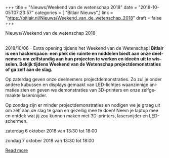 +++
title = "Nieuws/Weekend van de wetenschap 2018"
date = "2018-10-05T07:23:57"
categories = [ "Bitlair Nieuws",]
link = "https://bitlair.nl/Nieuws/Weekend_van_de_wetenschap_2018"
draft = false
+++

<div class="mw-content-ltr mw-parser-output" dir="ltr" lang="en"><p><a class="mw-selflink selflink">Nieuws/Weekend van de wetenschap 2018</a>
</p></div><div class="mw-content-ltr mw-parser-output" dir="ltr" lang="en"><p><br />
2018/10/06 - Extra opening tijdens het Weekend van de Wetenschap!
<b>Bitlair is een hackerspace: een plek die ruimte en middelen biedt aan onze deelnemers om zelfstandig aan hun projecten te werken en ideeën uit te wisselen. Bekijk tijdens Weekend van de Wetenschap projectdemonstraties of ga zelf aan de slag.</b>
</p><p>Op zaterdag geven onze deelnemers projectdemonstraties. Zo zul je onder andere kubussen en displays gemaakt van LED-lichtjes waanzinnige animaties zien en geven we demonstraties van 3D-printers en onze zelfgemaakte lasersnijder.
</p><p>Op zondag zijn er minder projectdemonstraties en nodigen we je graag uit om zelf aan de slag te gaan en gezellig mee te doen! Neem je laptop mee en ontdek wat jij zou kunnen maken met 3D-printers, lasersnijder en LED-schermen.
</p><p>zaterdag 6 oktober 2018 van 13:30 tot 18:00 
</p><p>zondag 7 oktober 2018 van 13:30 tot 18:00
</p></div>

[Read more](https://bitlair.nl/Nieuws/Weekend_van_de_wetenschap_2018)